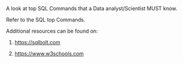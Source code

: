 A look at top SQL Commands that a Data analyst/Scientist MUST know.

Refer to the SQL top Commands.

Additional resources can be found on:

1. https://sqlbolt.com

2. https://www.w3schools.com